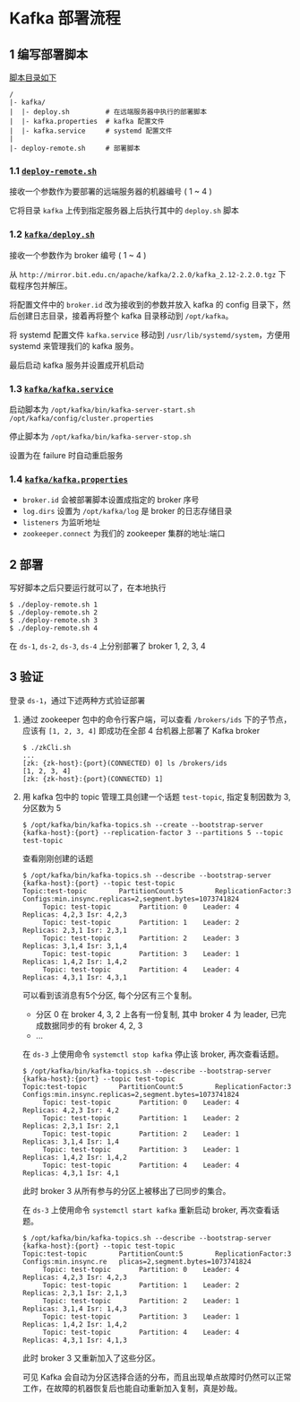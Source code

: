 # Kafka 部署流程

## 1 编写部署脚本

[脚本目录如下](../script/kafka)

```
/
|- kafka/
|  |- deploy.sh         # 在远端服务器中执行的部署脚本
|  |- kafka.properties  # kafka 配置文件
|  |- kafka.service     # systemd 配置文件
|
|- deploy-remote.sh     # 部署脚本
```

### 1.1 [`deploy-remote.sh`](../script/kafka/deploy-remote.sh)

接收一个参数作为要部署的远端服务器的机器编号 ( 1 ~ 4 )

它将目录 `kafka` 上传到指定服务器上后执行其中的 `deploy.sh` 脚本

### 1.2 [`kafka/deploy.sh`](../script/kafka/kafka/deploy.sh)

接收一个参数作为 broker 编号 ( 1 ~ 4 )

从 `http://mirror.bit.edu.cn/apache/kafka/2.2.0/kafka_2.12-2.2.0.tgz` 下载程序包并解压。

将配置文件中的 `broker.id` 改为接收到的参数并放入 kafka 的 config 目录下，然后创建日志目录，接着再将整个 kafka 目录移动到 `/opt/kafka`。

将 systemd 配置文件 `kafka.service` 移动到 `/usr/lib/systemd/system`，方便用 systemd 来管理我们的 kafka 服务。

最后启动 kafka 服务并设置成开机启动

### 1.3 [`kafka/kafka.service`](../script/kafka/kafka/kafka.service)

启动脚本为 `/opt/kafka/bin/kafka-server-start.sh /opt/kafka/config/cluster.properties`

停止脚本为 `/opt/kafka/bin/kafka-server-stop.sh`

设置为在 failure 时自动重启服务

### 1.4 [`kafka/kafka.properties`](../script/kafka/kafka/kafka.properties)

- `broker.id` 会被部署脚本设置成指定的 broker 序号
- `log.dirs` 设置为 `/opt/kafka/log` 是 broker 的日志存储目录
- `listeners` 为监听地址
- `zookeeper.connect` 为我们的 zookeeper 集群的地址:端口

## 2 部署

写好脚本之后只要运行就可以了，在本地执行

```
$ ./deploy-remote.sh 1
$ ./deploy-remote.sh 2
$ ./deploy-remote.sh 3
$ ./deploy-remote.sh 4
```

在 `ds-1`, `ds-2`, `ds-3`, `ds-4` 上分别部署了 broker 1, 2, 3, 4

## 3 验证

登录 `ds-1`，通过下述两种方式验证部署

1. 通过 zookeeper 包中的命令行客户端，可以查看 `/brokers/ids` 下的子节点，应该有 `[1, 2, 3, 4]` 即成功在全部 4 台机器上部署了 Kafka broker

   ```
   $ ./zkCli.sh
   ...
   [zk: {zk-host}:{port}(CONNECTED) 0] ls /brokers/ids
   [1, 2, 3, 4]
   [zk: {zk-host}:{port}(CONNECTED) 1]
   ```

2. 用 kafka 包中的 topic 管理工具创建一个话题 `test-topic`, 指定复制因数为 3, 分区数为 5

   ```
   $ /opt/kafka/bin/kafka-topics.sh --create --bootstrap-server {kafka-host}:{port} --replication-factor 3 --partitions 5 --topic test-topic
   ```

   查看刚刚创建的话题

   ```
   $ /opt/kafka/bin/kafka-topics.sh --describe --bootstrap-server {kafka-host}:{port} --topic test-topic
   Topic:test-topic        PartitionCount:5        ReplicationFactor:3     Configs:min.insync.replicas=2,segment.bytes=1073741824
        Topic: test-topic       Partition: 0    Leader: 4       Replicas: 4,2,3 Isr: 4,2,3
        Topic: test-topic       Partition: 1    Leader: 2       Replicas: 2,3,1 Isr: 2,3,1
        Topic: test-topic       Partition: 2    Leader: 3       Replicas: 3,1,4 Isr: 3,1,4
        Topic: test-topic       Partition: 3    Leader: 1       Replicas: 1,4,2 Isr: 1,4,2
        Topic: test-topic       Partition: 4    Leader: 4       Replicas: 4,3,1 Isr: 4,3,1
   ```

   可以看到该消息有5个分区, 每个分区有三个复制。

   - 分区 0 在 broker 4, 3, 2 上各有一份复制, 其中 broker 4 为 leader, 已完成数据同步的有 broker 4, 2, 3
   - ...

   在 `ds-3` 上使用命令 `systemctl stop kafka` 停止该 broker, 再次查看话题。

   ```
   $ /opt/kafka/bin/kafka-topics.sh --describe --bootstrap-server {kafka-host}:{port} --topic test-topic
   Topic:test-topic        PartitionCount:5        ReplicationFactor:3     Configs:min.insync.replicas=2,segment.bytes=1073741824
        Topic: test-topic       Partition: 0    Leader: 4       Replicas: 4,2,3 Isr: 4,2
        Topic: test-topic       Partition: 1    Leader: 2       Replicas: 2,3,1 Isr: 2,1
        Topic: test-topic       Partition: 2    Leader: 1       Replicas: 3,1,4 Isr: 1,4
        Topic: test-topic       Partition: 3    Leader: 1       Replicas: 1,4,2 Isr: 1,4,2
        Topic: test-topic       Partition: 4    Leader: 4       Replicas: 4,3,1 Isr: 4,1
   ```

   此时 broker 3 从所有参与的分区上被移出了已同步的集合。

   在 `ds-3` 上使用命令 `systemctl start kafka` 重新启动 broker, 再次查看话题。

   ```
   $ /opt/kafka/bin/kafka-topics.sh --describe --bootstrap-server {kafka-host}:{port} --topic test-topic
   Topic:test-topic        PartitionCount:5        ReplicationFactor:3     Configs:min.insync.re   plicas=2,segment.bytes=1073741824
        Topic: test-topic       Partition: 0    Leader: 4       Replicas: 4,2,3 Isr: 4,2,3
        Topic: test-topic       Partition: 1    Leader: 2       Replicas: 2,3,1 Isr: 2,1,3
        Topic: test-topic       Partition: 2    Leader: 1       Replicas: 3,1,4 Isr: 1,4,3
        Topic: test-topic       Partition: 3    Leader: 1       Replicas: 1,4,2 Isr: 1,4,2
        Topic: test-topic       Partition: 4    Leader: 4       Replicas: 4,3,1 Isr: 4,1,3
   ```

   此时 broker 3 又重新加入了这些分区。

   可见 Kafka 会自动为分区选择合适的分布，而且出现单点故障时仍然可以正常工作，在故障的机器恢复后也能自动重新加入复制，真是妙哉。

